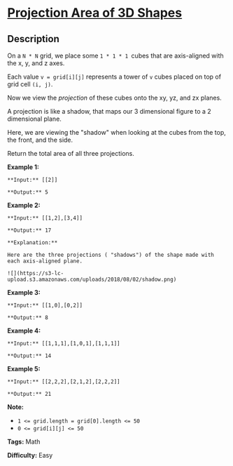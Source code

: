 # [Projection Area of 3D Shapes][title]

## Description

On a `N * N` grid, we place some `1 * 1 * 1 `cubes that are axis-aligned with
the x, y, and z axes.

Each value `v = grid[i][j]` represents a tower of `v` cubes placed on top of
grid cell `(i, j)`.

Now we view the  _projection_  of these cubes onto the xy, yz, and zx planes.

A projection is like a shadow, that maps our 3 dimensional figure to a 2
dimensional plane.

Here, we are viewing the "shadow" when looking at the cubes from the top, the
front, and the side.

Return the total area of all three projections.



**Example 1:**

    
    
    **Input:** [[2]]
    **Output:** 5
    

**Example 2:**

    
    
    **Input:** [[1,2],[3,4]]
    **Output:** 17
    **Explanation:**
    Here are the three projections ( "shadows") of the shape made with each axis-aligned plane.
    ![](https://s3-lc-upload.s3.amazonaws.com/uploads/2018/08/02/shadow.png)
    

**Example 3:**

    
    
    **Input:** [[1,0],[0,2]]
    **Output:** 8
    

**Example 4:**

    
    
    **Input:** [[1,1,1],[1,0,1],[1,1,1]]
    **Output:** 14
    

**Example 5:**

    
    
    **Input:** [[2,2,2],[2,1,2],[2,2,2]]
    **Output:** 21
    



**Note:**

  * `1 <= grid.length = grid[0].length <= 50`
  * `0 <= grid[i][j] <= 50`


**Tags:** Math

**Difficulty:** Easy

[title]: https://leetcode.com/problems/projection-area-of-3d-shapes

